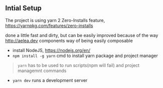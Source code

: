## Intial Setup

The project is using yarn 2 Zero-Installs feature, https://yarnpkg.com/features/zero-installs

done a little fast and dirty, but can be easily improved because of the way http://aelea.dev components way of being easily composable

- install NodeJS, https://nodejs.org/en/
- `npm install -g yarn` cmd to install yarn package and project manager
> `yarn` has to be used to run scripts(npm will fail) and project managemnt commands
- `yarn dev` runs a development server

